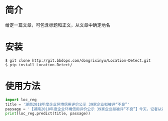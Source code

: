 # 简介
给定一篇文章，可包含标题和正文，从文章中确定地名

# 安装
```
$ git clone http://git.bbdops.com/dongrixinyu/Location-Detect.git
$ pip install Location-Detect/
``` 
# 使用方法
```python
import loc_reg
title = '湖南2018年度企业环境信用评价公示 39家企业拟被评“不良”'
passage = '【湖南2018年度企业环境信用评价公示 39家企业拟被评“不良”】今天，记者从湖南省生态环境厅获悉，我省2018年度企业环境信用评价拟定结果正在进行公示，拟评定环境诚信企业31家、环境合格企业1247家、环境风险企业121家、环境不良企业39家。'
print(loc_reg.predict(title, passage))
```